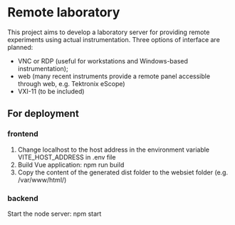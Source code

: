 # Remote laboratory

This project aims to develop a laboratory server for providing remote experiments using actual instrumentation.
Three options of interface are planned:

- VNC or RDP (useful for workstations and Windows-based instrumentation);
- web (many recent instruments provide a remote panel accessible through web, e.g. Tektronix eScope)
- VXI-11 (to be included)

## For deployment

### frontend
1. Change localhost to the host address in the environment variable VITE_HOST_ADDRESS in .env file
2. Build Vue application:
    npm run build
3. Copy the content of the generated dist folder to the websiet folder (e.g. /var/www/html/)

### backend
Start the node server:
    npm start

